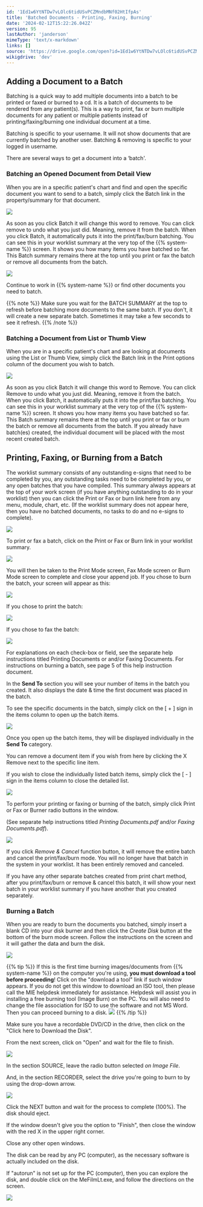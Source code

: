 ```yaml
---
id: '1Ed1w6YtNTDw7vLOlc6tidUSvPCZMndbMNf02HtIfpAs'
title: 'Batched Documents - Printing, Faxing, Burning'
date: '2024-02-12T15:22:26.042Z'
version: 95
lastAuthor: 'janderson'
mimeType: 'text/x-markdown'
links: []
source: 'https://drive.google.com/open?id=1Ed1w6YtNTDw7vLOlc6tidUSvPCZMndbMNf02HtIfpAs'
wikigdrive: 'dev'
---
```

## Adding a Document to a Batch

Batching is a quick way to add multiple documents into a batch to be printed or faxed or burned to a cd. It is a batch of documents to be rendered from any patient(s). This is a way to print, fax or burn multiple documents for any patient or multiple patients instead of printing/faxing/burning one individual document at a time.

Batching is specific to your username. It will not show documents that are currently batched by another user. Batching & removing is specific to your logged in username.

There are several ways to get a document into a ‘batch'.

### Batching an Opened Document from Detail View

When you are in a specific patient's chart and find and open the specific document you want to send to a batch, simply click the Batch link in the property/summary for that document.

![](../batched-documents-printing-faxing-burning.assets/4615062a62c5fb0e4fb45d0b4a2e9dfd.png)

As soon as you click Batch it will change this word to remove. You can click remove to undo what you just did. Meaning, remove it from the batch. When you click Batch, it automatically puts it into the print/fax/burn batching. You can see this in your worklist summary at the very top of the {{% system-name %}} screen. It shows you how many items you have batched so far. This Batch summary remains there at the top until you print or fax the batch or remove all documents from the batch.

![](../batched-documents-printing-faxing-burning.assets/606ae95ec43ea538af56727a00430b81.png)

Continue to work in {{% system-name %}} or find other documents you need to batch.

{{% note %}}
Make sure you wait for the BATCH SUMMARY at the top to refresh before batching more documents to the same batch. If you don't, it will create a new separate batch. Sometimes it may take a few seconds to see it refresh.
{{% /note %}}

### Batching a Document from List or Thumb View

When you are in a specific patient's chart and are looking at documents using the List or Thumb View, simply click the Batch link in the Print options column of the document you wish to batch.

![](../batched-documents-printing-faxing-burning.assets/d036176ad1d95724abe0fa0ccbe2e0ff.png)

As soon as you click Batch it will change this word to Remove. You can click Remove to undo what you just did. Meaning, remove it from the batch. When you click Batch, it automatically puts it into the print/fax batching. You can see this in your worklist summary at the very top of the {{% system-name %}} screen. It shows you how many items you have batched so far. This Batch summary remains there at the top until you print or fax or burn the batch or remove all documents from the batch. If you already have batch(es) created, the individual document will be placed with the most recent created batch.

## Printing, Faxing, or Burning from a Batch

The worklist summary consists of any outstanding e-signs that need to be completed by you, any outstanding tasks need to be completed by you, or any open batches that you have compiled. This summary always appears at the top of your work screen (if you have anything outstanding to do in your worklist) then you can click the Print or Fax or burn link here from any menu, module, chart, etc. (If the worklist summary does not appear here, then you have no batched documents, no tasks to do and no e-signs to complete).

![](../batched-documents-printing-faxing-burning.assets/94d1f016a5ceb26734632e67a9cd3e7f.png)

To print or fax a batch, click on the Print or Fax or Burn link in your worklist summary.

![](../batched-documents-printing-faxing-burning.assets/2392c03d27cdb4a2239b3052f414475b.png)

You will then be taken to the Print Mode screen, Fax Mode screen or Burn Mode screen to complete and close your append job. If you chose to burn the batch, your screen will appear as this:

![](../batched-documents-printing-faxing-burning.assets/d86bca9df3a9527a20525259a3da1394.png)

If you chose to print the batch:

![](../batched-documents-printing-faxing-burning.assets/40873832f9319a33c649dc5970005e5d.png)

If you chose to fax the batch:

![](../batched-documents-printing-faxing-burning.assets/0d0ddaa0286348109ad24215566cadaa.png)

For explanations on each check-box or field, see the separate help instructions titled Printing Documents or and/or Faxing Documents. For instructions on burning a batch, see page 5 of this help instruction document.

In the **Send To** section you will see your number of items in the batch you created. It also displays the date & time the first document was placed in the batch.

To see the specific documents in the batch, simply click on the [ + ] sign in the items column to open up the batch items.

![](../batched-documents-printing-faxing-burning.assets/4f627ad339b6a79629fbc282efd50eca.png)

Once you open up the batch items, they will be displayed individually in the **Send To** category.

You can remove a document item if you wish from here by clicking the X Remove next to the specific line item.

If you wish to close the individually listed batch items, simply click the [ - ] sign in the items column to close the detailed list.

![](../batched-documents-printing-faxing-burning.assets/47596a110792e94eb61740955ae6676e.png)

To perform your printing or faxing or burning of the batch, simply click Print or Fax or Burner radio buttons in the window.

(See separate help instructions titled *Printing Documents.pdf* and/or *Faxing Documents.pdf*).

![](../batched-documents-printing-faxing-burning.assets/40873832f9319a33c649dc5970005e5d.png)

If you click *Remove & Cancel* function button, it will remove the entire batch and cancel the print/fax/burn mode. You will no longer have that batch in the system in your worklist. It has been entirely removed and canceled.

If you have any other separate batches created from print chart method, after you print/fax/burn or remove & cancel this batch, it will show your next batch in your worklist summary if you have another that you created separately.

### Burning a Batch

When you are ready to burn the documents you batched, simply insert a blank CD into your disk burner and then click the *Create Disk* button at the bottom of the burn mode screen. Follow the instructions on the screen and it will gather the data and burn the disk.

![](../batched-documents-printing-faxing-burning.assets/d86bca9df3a9527a20525259a3da1394.png)

{{% tip %}}
If this is the first time burning images/documents from {{% system-name %}} on the computer you're using, **you must download a tool before proceeding**! Click on the "download a tool" link if such window appears. If you do not get this window to download an ISO tool, then please call the MIE helpdesk immediately for assistance. Helpdesk will assist you in installing a free burning tool (Image Burn) on the PC. You will also need to change the file association for ISO to use the software and not MS Word. Then you can proceed burning to a disk. ![](../batched-documents-printing-faxing-burning.assets/dc2899eba21fcb9a7985b2b9a5ad358e.png)
{{% /tip %}}

Make sure you have a recordable DVD/CD in the drive, then click on the "Click here to Download the Disk".

From the next screen, click on "Open" and wait for the file to finish.

![](../batched-documents-printing-faxing-burning.assets/ecb70e78174bb440fe19a9d2913d7826.png)

In the section SOURCE, leave the radio button selected *on Image File*.

And, in the section RECORDER, select the drive you're going to burn to by using the drop-down arrow.

![](../batched-documents-printing-faxing-burning.assets/0db6dd67553acff2277c5455c539d32a.png)

Click the NEXT button and wait for the process to complete (100%). The disk should eject.

If the window doesn't give you the option to "Finish", then close the window with the red X in the upper right corner.

Close any other open windows.

The disk can be read by any PC (computer), as the necessary software is actually included on the disk.

If "autorun" is not set up for the PC (computer), then you can explore the disk, and double click on the MeFilmLt.exe, and follow the directions on the screen.

![](../batched-documents-printing-faxing-burning.assets/1b56e174c72f826c6671bcc4c61d65a1.png)
